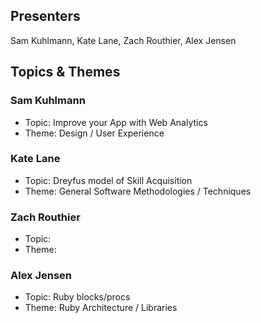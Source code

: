 ## Presenters

Sam Kuhlmann, Kate Lane, Zach Routhier, Alex Jensen

## Topics & Themes

### Sam Kuhlmann

* Topic: Improve your App with Web Analytics
* Theme: Design / User Experience

### Kate Lane

* Topic: Dreyfus model of Skill Acquisition
* Theme: General Software Methodologies / Techniques

### Zach Routhier

* Topic:
* Theme:

### Alex Jensen

* Topic: Ruby blocks/procs
* Theme: Ruby Architecture / Libraries
